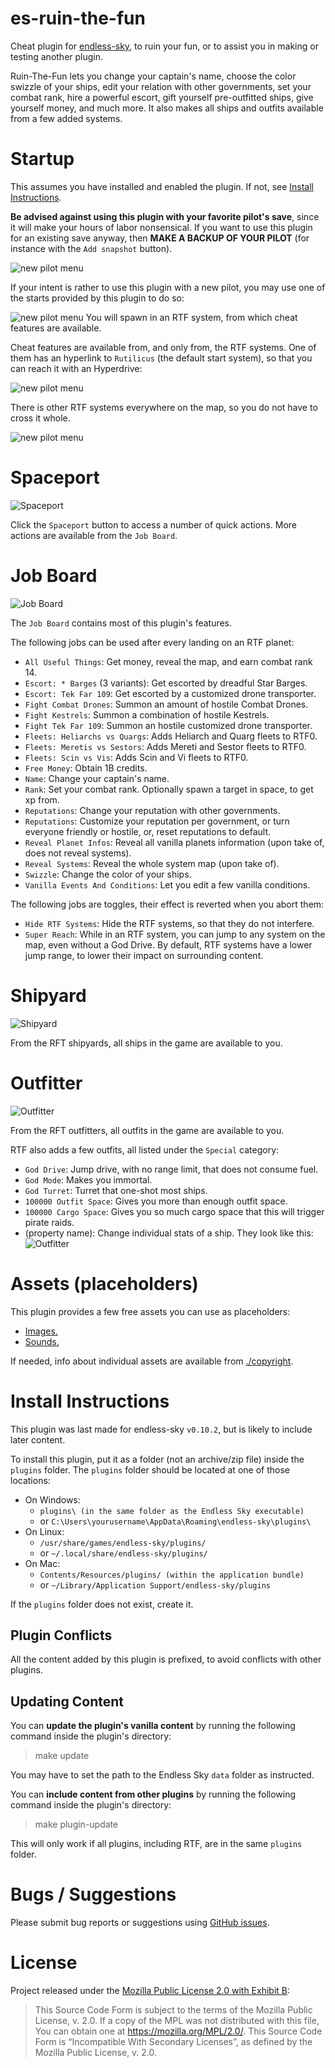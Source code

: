 # es-ruin-the-fun

Cheat plugin for [endless-sky](https://github.com/endless-sky/endless-sky), to ruin your fun, or to assist you in making or testing another plugin.

Ruin-The-Fun lets you change your captain's name, choose the color swizzle of your ships, edit your relation with other governments, set your combat rank, hire a powerful escort, gift yourself pre-outfitted ships, give yourself money, and much more. It also makes all ships and outfits available from a few added systems.



# Startup

This assumes you have installed and enabled the plugin. If not, see [Install Instructions](#install-instructions).

**Be advised against using this plugin with your favorite pilot's save**, since it will make your hours of labor nonsensical.
If you want to use this plugin for an existing save anyway, then **MAKE A BACKUP OF YOUR PILOT** (for instance with the `Add snapshot` button).

![new pilot menu](./images/screenshot/add-snapshot.png)

If your intent is rather to use this plugin with a new pilot, you may use one of the starts provided by this plugin to do so:

![new pilot menu](./images/screenshot/rtf-starts.png)
You will spawn in an RTF system, from which cheat features are available.

Cheat features are available from, and only from, the RTF systems. One of them has an hyperlink to `Rutilicus` (the default start system), so that you can reach it with an Hyperdrive:

![new pilot menu](./images/screenshot/rtf0-on-map.png)

There is other RTF systems everywhere on the map, so you do not have to cross it whole.

![new pilot menu](./images/screenshot/rtf-systems-on-map.png)



# Spaceport

![Spaceport](./images/screenshot/spaceport-button.png)

Click the `Spaceport` button to access a number of quick actions.
More actions are available from the `Job Board`.



# Job Board

![Job Board](./images/screenshot/job-board-button.png)

The `Job Board` contains most of this plugin's features.

The following jobs can be used after every landing on an RTF planet:
- `All Useful Things`: Get money, reveal the map, and earn combat rank 14.
- `Escort: * Barges` (3 variants): Get escorted by dreadful Star Barges.
- `Escort: Tek Far 109`: Get escorted by a customized drone transporter.
- `Fight Combat Drones`: Summon an amount of hostile Combat Drones.
- `Fight Kestrels`: Summon a combination of hostile Kestrels.
- `Fight Tek Far 109`: Summon an hostile customized drone transporter.
- `Fleets: Heliarchs vs Quargs`: Adds Heliarch and Quarg fleets to RTF0.
- `Fleets: Meretis vs Sestors`: Adds Mereti and Sestor fleets to RTF0.
- `Fleets: Scin vs Vis`: Adds Scin and Vi fleets to RTF0.
- `Free Money`: Obtain 1B credits.
- `Name`: Change your captain's name.
- `Rank`: Set your combat rank. Optionally spawn a target in space, to get xp from.
- `Reputations`: Change your reputation with other governments.
- `Reputations`: Customize your reputation per government, or turn everyone friendly or hostile, or, reset reputations to default.
- `Reveal Planet Infos`: Reveal all vanilla planets information (upon take of, does not reveal systems).
- `Reveal Systems`: Reveal the whole system map (upon take of).
- `Swizzle`: Change the color of your ships.
- `Vanilla Events And Conditions`: Let you edit a few vanilla conditions.

The following jobs are toggles, their effect is reverted when you abort them:
- `Hide RTF Systems`: Hide the RTF systems, so that they do not interfere.
- `Super Reach`: While in an RTF system, you can jump to any system on the map, even without a God Drive. By default, RTF systems have a lower jump range, to lower their impact on surrounding content.



# Shipyard

![Shipyard](./images/screenshot/shipyard-button.png)

From the RFT shipyards, all ships in the game are available to you.



# Outfitter

![Outfitter](./images/screenshot/outfitter-button.png)

From the RFT outfitters, all outfits in the game are available to you.

RTF also adds a few outfits, all listed under the `Special` category:
- `God Drive`: Jump drive, with no range limit, that does not consume fuel.
- `God Mode`: Makes you immortal.
- `God Turret`: Turret that one-shot most ships.
- `100000 Outfit Space`: Gives you more than enough outfit space.
- `100000 Cargo Space`: Gives you so much cargo space that this will trigger pirate raids.
- (property name): Change individual stats of a ship. They look like this:
![Outfitter](./images/screenshot/wheel-examples.png)



# Assets (placeholders)

This plugin provides a few free assets you can use as placeholders:
 - [Images.](./images/placeholder/)
 - [Sounds.](./sounds/placeholder/)

If needed, info about individual assets are available from [./copyright](./copyright).



# Install Instructions

This plugin was last made for endless-sky `v0.10.2`, but is likely to include later content.

To install this plugin, put it as a folder (not an archive/zip file) inside the `plugins` folder.
The `plugins` folder should be located at one of those locations:
- On Windows:
  - `plugins\ (in the same folder as the Endless Sky executable)`
  - or `C:\Users\yourusername\AppData\Roaming\endless-sky\plugins\`
- On Linux:
  - `/usr/share/games/endless-sky/plugins/`
  - or `~/.local/share/endless-sky/plugins/`
- On Mac:
  - `Contents/Resources/plugins/ (within the application bundle)`
  - or `~/Library/Application Support/endless-sky/plugins`

If the `plugins` folder does not exist, create it.

## Plugin Conflicts
All the content added by this plugin is prefixed, to avoid conflicts with other plugins.

## Updating Content
You can **update the plugin's vanilla content** by running the following command inside the plugin's directory:
> make update

You may have to set the path to the Endless Sky `data` folder as instructed.

You can **include content from other plugins** by running the following command inside the plugin's directory:
> make plugin-update

This will only work if all plugins, including RTF, are in the same `plugins` folder.



# Bugs / Suggestions

Please submit bug reports or suggestions using [GitHub issues](https://github.com/Pshy0/es-ruin-the-fun/issues).



# License

Project released under the [Mozilla Public License 2.0 with Exhibit B](./https://mozilla.org/MPL/2.0/):
 > This Source Code Form is subject to the terms of the Mozilla Public License, v. 2.0. If a copy of the MPL was not distributed with this file, You can obtain one at https://mozilla.org/MPL/2.0/.
 > This Source Code Form is “Incompatible With Secondary Licenses”, as defined by the Mozilla Public License, v. 2.0.
